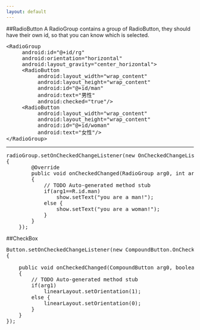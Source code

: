 ```yaml
---
layout: default
---
```


##RadioButton
A RadioGroup contains a group of RadioButton, they should have their own id, so that you can know which is selected.
<pre>
&ltRadioGroup 
     android:id="@+id/rg"
     android:orientation="horizontal"
     android:layout_gravity="center_horizontal"&gt
     &ltRadioButton 
          android:layout_width="wrap_content"
          android:layout_height="wrap_content"
          android:id="@+id/man"
          android:text="男性"
          android:checked="true"/&gt
     &ltRadioButton 
          android:layout_width="wrap_content"
          android:layout_height="wrap_content"
          android:id="@+id/woman"
          android:text="女性"/&gt
&lt/RadioGroup>
</pre>

-----------
<pre>
radioGroup.setOnCheckedChangeListener(new OnCheckedChangeListener()
{		
		@Override
		public void onCheckedChanged(RadioGroup arg0, int arg1)
		{
			// TODO Auto-generated method stub
			if(arg1==R.id.man)
				show.setText("you are a man!");
			else {
				show.setText("you are a woman!");
			}
		}
	});
</pre>

##CheckBox
<pre>
Button.setOnCheckedChangeListener(new CompoundButton.OnCheckedChangeListener()
{
			
	public void onCheckedChanged(CompoundButton arg0, boolean arg1)
	{
		// TODO Auto-generated method stub
		if(arg1)
			linearLayout.setOrientation(1);
		else {
			linearLayout.setOrientation(0);
		}
	}
});
</pre>

